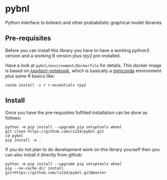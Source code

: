 # pybnl
Python interface to bnlearn and other probabilistic graphical model libraries

## Pre-requisites

Before you can install this library you have to have a working python3 version and a working R version plus rpy2 pre-installed.

Have a look at `pybnl/environment/Dockerfile` for details. This docker image is based on [jupyter/r-notebook](http://jupyter-docker-stacks.readthedocs.io/en/latest/using/selecting.html#core-stacks), which is basically a [miniconda](https://conda.io/miniconda.html) environment plus some R basics like:

    conda install -c r r-essentials rpy2

## Install

Once you have the pre-requisites fulfilled installation can be done as follows:

    python -m pip install --upgrade pip setuptools wheel
    git clone https://github.com/cs224/pybnl.git
    cd pybnl
    pip install -e .

If you do not plan to do development work on this library yourself then you can also install it directly from github:

    python -m pip install --upgrade pip setuptools wheel
    pip --no-cache-dir install git+https://github.com/cs224/pybnl.git@master
